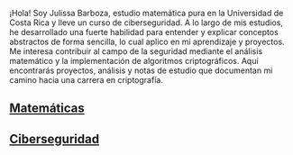 ¡Hola! Soy Julissa Barboza, estudio matemática pura en la Universidad de Costa Rica y lleve un curso de ciberseguridad.
A lo largo de mis estudios, he desarrollado una fuerte habilidad para entender y explicar conceptos abstractos de forma sencilla, lo cual aplico en mi aprendizaje y proyectos.
Me interesa contribuir al campo de la seguridad mediante el análisis matemático y la implementación de algoritmos criptográficos. 
Aquí encontrarás proyectos, análisis y notas de estudio que documentan mi camino hacia una carrera en criptografía.

## [Matemáticas](./math_topics.md)
## [Ciberseguridad](./ciber_concepts.md)



